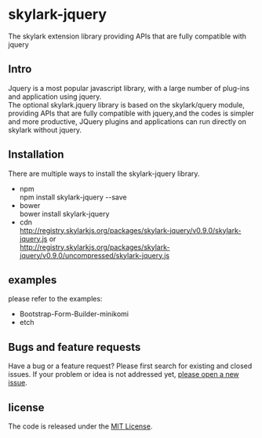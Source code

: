 # skylark-jquery
The  skylark extension library providing APIs that are fully compatible with jquery

## Intro

Jquery is a most popular javascript library, with a large number of plug-ins and  application using jquery.  
The optional skylark.jquery library is based on the skylark/query module, providing APIs that are fully compatible with jquery,and the codes is simpler and more productive, JQuery plugins and applications can run directly on skylark without jquery.

## Installation
There are multiple ways to install the skylark-jquery library. 
- npm  
npm install skylark-jquery --save
- bower  
bower install skylark-jquery
- cdn  
http://registry.skylarkjs.org/packages/skylark-jquery/v0.9.0/skylark-jquery.js    or  
http://registry.skylarkjs.org/packages/skylark-jquery/v0.9.0/uncompressed/skylark-jquery.js 

## examples 
please refer to the examples:
- Bootstrap-Form-Builder-minikomi
- etch

## Bugs and feature requests

Have a bug or a feature request? Please first search for existing and closed issues. If your problem or idea is not addressed yet, [please open a new issue](https://github.com/skylarkjs/skylark-jquery/issues/new).

## license

The code is released under the [MIT License](https://github.com/skylarkjs/skylark-jquery/blob/master/LICENSE).

